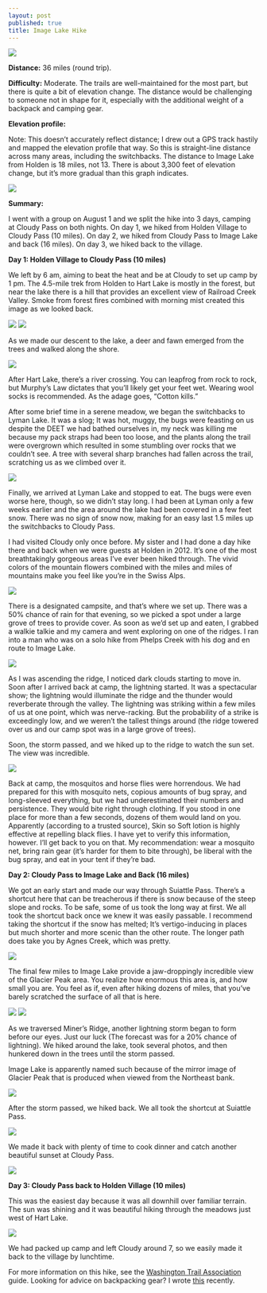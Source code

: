 ```yaml
---
layout: post
published: true
title: Image Lake Hike
---
```

![]({{site.cdn_path}}/2014/08/19/3.jpg)

**Distance:** 36 miles (round trip).

**Difficulty:** Moderate. The trails are well-maintained for the most part, but there is quite a bit of elevation change. The distance would be challenging to someone not in shape for it, especially with the additional weight of a backpack and camping gear.

**Elevation profile:**

Note: This doesn’t accurately reflect distance; I drew out a GPS track hastily and mapped the elevation profile that way. So this is straight-line distance across many areas, including the switchbacks. The distance to Image Lake from Holden is 18 miles, not 13. There is about 3,300 feet of elevation change, but it’s more gradual than this graph indicates.

![]({{site.cdn_path}}/2014/08/19/4.png)

**Summary:**

I went with a group on August 1 and we split the hike into 3 days, camping at Cloudy Pass on both nights. On day 1, we hiked from Holden Village to Cloudy Pass (10 miles). On day 2, we hiked from Cloudy Pass to Image Lake and back (16 miles). On day 3, we hiked back to the village.

**Day 1: Holden Village to Cloudy Pass (10 miles)**

We left by 6 am, aiming to beat the heat and be at Cloudy to set up camp by 1 pm. The 4.5-mile trek from Holden to Hart Lake is mostly in the forest, but near the lake there is a hill that provides an excellent view of Railroad Creek Valley. Smoke from forest fires combined with morning mist created this image as we looked back.

![]({{site.cdn_path}}/2014/08/19/5.jpg)
![]({{site.cdn_path}}/2014/08/19/6.jpg)

As we made our descent to the lake, a deer and fawn emerged from the trees and walked along the shore.

![]({{site.cdn_path}}/2014/08/19/7.jpg)

After Hart Lake, there’s a river crossing. You can leapfrog from rock to rock, but Murphy’s Law dictates that you’ll likely get your feet wet. Wearing wool socks is recommended. As the adage goes, “Cotton kills.”

After some brief time in a serene meadow, we began the switchbacks to Lyman Lake. It was a slog; It was hot, muggy, the bugs were feasting on us despite the DEET we had bathed ourselves in, my neck was killing me because my pack straps had been too loose, and the plants along the trail were overgrown which resulted in some stumbling over rocks that we couldn’t see. A tree with several sharp branches had fallen across the trail, scratching us as we climbed over it.

![]({{site.cdn_path}}/2014/08/19/8.jpg)

Finally, we arrived at Lyman Lake and stopped to eat.  The bugs were even worse here, though, so we didn’t stay long. I had been at Lyman only a few weeks earlier and the area around the lake had been covered in a few feet snow. There was no sign of snow now, making for an easy last 1.5 miles up the switchbacks to Cloudy Pass.

I had visited Cloudy only once before. My sister and I had done a day hike there and back when we were guests at Holden in 2012. It’s one of the most breathtakingly gorgeous areas I’ve ever been hiked through. The vivid colors of the mountain flowers combined with the miles and miles of mountains make you feel like you’re in the Swiss Alps.

![]({{site.cdn_path}}/2014/08/19/9.jpg)

There is a designated campsite, and that’s where we set up. There was a 50% chance of rain for that evening, so we picked a spot under a large grove of trees to provide cover. As soon as we’d set up and eaten, I grabbed a walkie talkie and my camera and went exploring on one of the ridges. I ran into a man who was on a solo hike from Phelps Creek with his dog and en route to Image Lake.

![]({{site.cdn_path}}/2014/08/19/10.jpg)

As I was ascending the ridge, I noticed dark clouds starting to move in. Soon after I arrived back at camp, the lightning started. It was a spectacular show; the lightning would illuminate the ridge and the thunder would reverberate through the valley. The lightning was striking within a few miles of us at one point, which was nerve-racking. But the probability of a strike is exceedingly low, and we weren’t the tallest things around (the ridge towered over us and our camp spot was in a large grove of trees).

Soon, the storm passed, and we hiked up to the ridge to watch the sun set. The view was incredible.

![]({{site.cdn_path}}/2014/08/19/11.jpg)

Back at camp, the mosquitos and horse flies were horrendous. We had prepared for this with mosquito nets, copious amounts of bug spray, and long-sleeved everything, but we had underestimated their numbers and persistence. They would bite right through clothing. If you stood in one place for more than a few seconds, dozens of them would land on you. Apparently (according to a trusted source), Skin so Soft lotion is highly effective at repelling black flies. I have yet to verify this information, however. I’ll get back to you on that. My recommendation: wear a mosquito net, bring rain gear (it’s harder for them to bite through), be liberal with the bug spray, and eat in your tent if they’re bad.

**Day 2: Cloudy Pass to Image Lake and Back (16 miles)**

We got an early start and made our way through Suiattle Pass. There’s a shortcut here that can be treacherous if there is snow because of the steep slope and rocks. To be safe, some of us took the long way at first. We all took the shortcut back once we knew it was easily passable. I recommend taking the shortcut if the snow has melted; It’s vertigo-inducing in places but much shorter and more scenic than the other route. The longer path does take you by Agnes Creek, which was pretty.

![]({{site.cdn_path}}/2014/08/19/12.jpg)

The final few miles to Image Lake provide a jaw-droppingly incredible view of the Glacier Peak area. You realize how enormous this area is, and how small you are. You feel as if, even after hiking dozens of miles, that you’ve barely scratched the surface of all that is here.

![]({{site.cdn_path}}/2014/08/19/13.jpg)
![]({{site.cdn_path}}/2014/08/19/14.jpg)

As we traversed Miner’s Ridge, another lightning storm began to form before our eyes. Just our luck (The forecast was for a 20% chance of lightning). We hiked around the lake, took several photos, and then hunkered down in the trees until the storm passed.

Image Lake is apparently named such because of the mirror image of Glacier Peak that is produced when viewed from the Northeast bank.

![]({{site.cdn_path}}/2014/08/19/15.jpg)

After the storm passed, we hiked back. We all took the shortcut at Suiattle Pass. 

![]({{site.cdn_path}}/2014/08/19/16.jpg)

We made it back with plenty of time to cook dinner and catch another beautiful sunset at Cloudy Pass.

![]({{site.cdn_path}}/2014/08/19/17.jpg)

**Day 3: Cloudy Pass back to Holden Village (10 miles)**

This was the easiest day because it was all downhill over familiar terrain. The sun was shining and it was beautiful hiking through the meadows just west of Hart Lake. 

![]({{site.cdn_path}}/2014/08/19/18.jpg)

We had packed up camp and left Cloudy around 7, so we easily made it back to the village by lunchtime.

For more information on this hike, see the [Washington Trail Association](http://www.wta.org/go-hiking/hikes/image-lake) guide. Looking for advice on backpacking gear? I wrote [this](http://www.david-merrick.com/2014/08/13/must-have-gear-for-the-outdoorsy-geek/) recently.
